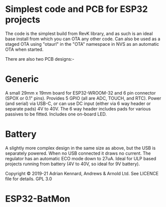 # Simplest code and PCB for ESP32 projects

The code is the simplest build from RevK library, and as such is an ideal base install from which you can OTA any other code. Can also be used as a staged OTA using "otaurl" in the "OTA" namespace in NVS as an automatic OTA when started.

There are also two PCB designs:-

# Generic

A small 29mm x 19mm board for ESP32-WROOM-32 and 6 pin connector (SPOX or 0.1" pins). Provides 5 GPIO (all are ADC, TOUCH, and RTC). Power (and serial) via USB-C, or can use DC input (either via 6 way header or separate pads) 4V to 40V. The 6 way header includes pads for various passives to be fitted. Includes one on-board LED.

# Battery

A slightly more complex design in the same size as above, but the USB is separately powered. When no USB connected it draws no current. The regulator has an automatic ECO mode down to 27uA. Ideal for ULP based projects running from battery (4V to 40V, so ideal for 9V battery).

Copyright © 2019-21 Adrian Kennard, Andrews & Arnold Ltd. See LICENCE file for details. GPL 3.0
# ESP32-BatMon
